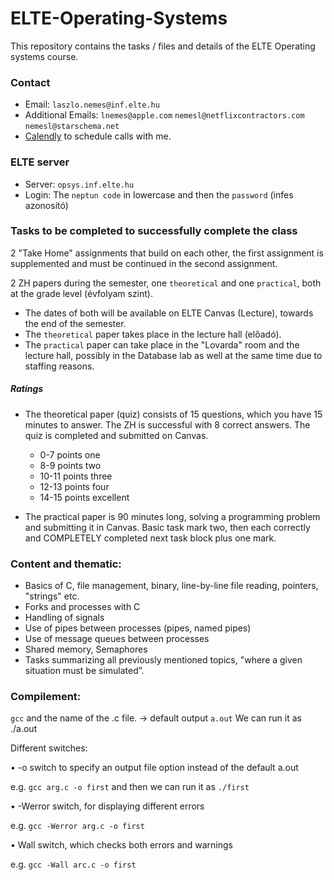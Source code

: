 # ELTE-Operating-Systems
This repository contains the tasks / files and details of the ELTE Operating systems course.

### Contact
- Email: `laszlo.nemes@inf.elte.hu`
- Additional Emails: `lnemes@apple.com` `nemesl@netflixcontractors.com` `nemesl@starschema.net`
- [Calendly](https://calendly.com/laszlo-nemes-elte) to schedule calls with me.

### ELTE server
- Server: `opsys.inf.elte.hu`
- Login: The `neptun code` in lowercase and then the `password` (infes azonosító)

### Tasks to be completed to successfully complete the class

2 "Take Home" assignments that build on each other, the first assignment is supplemented and must be continued in the second assignment.

2 ZH papers during the semester, one `theoretical` and one `practical`, both at the grade level (évfolyam szint).
- The dates of both will be available on ELTE Canvas (Lecture), towards the end of the semester.
- The `theoretical` paper takes place in the lecture hall (előadó).
- The `practical` paper can take place in the "Lovarda" room and the lecture hall, possibly in the Database lab as well at the same time due to staffing reasons.

##### Ratings

- The theoretical paper (quiz) consists of 15 questions, which you have 15 minutes to answer. The ZH is successful with 8 correct answers. The quiz is completed and submitted on Canvas.
  - 0-7 points one
  - 8-9 points two
  - 10-11 points three
  - 12-13 points four
  - 14-15 points excellent

 - The practical paper is 90 minutes long, solving a programming problem and submitting it in Canvas. Basic task mark two, then each correctly and COMPLETELY completed next task block plus one mark.


### Content and thematic:
- Basics of C, file management, binary, line-by-line file reading, pointers, "strings" etc.
- Forks and processes with C
- Handling of signals
- Use of pipes between processes (pipes, named pipes)
- Use of message queues between processes
- Shared memory, Semaphores
- Tasks summarizing all previously mentioned topics, "where a given situation must be simulated”.

### Compilement: 

```gcc``` and the name of the .c file. -> default output ```a.out```
We can run it as ./a.out

Different switches:

• -o switch to specify an output file option instead of the default a.out

e.g. ```gcc arg.c -o first``` and then we can run it as ```./first```

• -Werror switch, for displaying different errors

e.g. ```gcc -Werror arg.c -o first```

• Wall switch, which checks both errors and warnings

e.g. ```gcc -Wall arc.c -o first```
